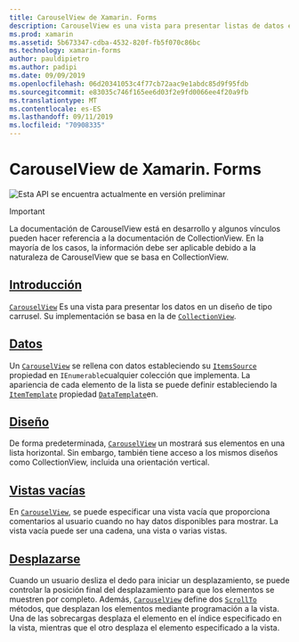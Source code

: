 ```yaml
---
title: CarouselView de Xamarin. Forms
description: CarouselView es una vista para presentar listas de datos en un diseño de tipo carrusel.
ms.prod: xamarin
ms.assetid: 5b673347-cdba-4532-820f-fb5f070c86bc
ms.technology: xamarin-forms
author: pauldipietro
ms.author: padipi
ms.date: 09/09/2019
ms.openlocfilehash: 06d20341053c4f77cb72aac9e1abdc85d9f95fdb
ms.sourcegitcommit: e83035c746f165ee6d03f2e9fd0066ee4f20a9fb
ms.translationtype: MT
ms.contentlocale: es-ES
ms.lasthandoff: 09/11/2019
ms.locfileid: "70908335"
---
```

# <a name="xamarinforms-carouselview"></a>CarouselView de Xamarin. Forms

![](~/media/shared/preview.png "Esta API se encuentra actualmente en versión preliminar")

> [!IMPORTANT]
> La documentación de CarouselView está en desarrollo y algunos vínculos pueden hacer referencia a la documentación de CollectionView. En la mayoría de los casos, la información debe ser aplicable debido a la naturaleza de CarouselView que se basa en CollectionView.

## <a name="introductionintroductionmd"></a>[Introducción](introduction.md)

[`CarouselView`](xref:Xamarin.Forms.CarouselView) Es una vista para presentar los datos en un diseño de tipo carrusel. Su implementación se basa en la de [`CollectionView`](xref:Xamarin.Forms.CollectionView).

## <a name="datacollectionviewpopulate-datamd"></a>[Datos](../collectionview/populate-data.md)

Un [`CarouselView`](xref:Xamarin.Forms.CarouselView) se rellena con datos estableciendo su [`ItemsSource`](xref:Xamarin.Forms.ItemsView.ItemsSource) propiedad en `IEnumerable`cualquier colección que implementa. La apariencia de cada elemento de la lista se puede definir estableciendo la [`ItemTemplate`](xref:Xamarin.Forms.ItemsView.ItemTemplate) propiedad [`DataTemplate`](xref:Xamarin.Forms.DataTemplate)en.

## <a name="layoutlayoutmd"></a>[Diseño](layout.md)

De forma predeterminada, [`CarouselView`](xref:Xamarin.Forms.CarouselView) un mostrará sus elementos en una lista horizontal. Sin embargo, también tiene acceso a los mismos diseños como CollectionView, incluida una orientación vertical.

## <a name="empty-viewscollectionviewemptyviewmd"></a>[Vistas vacías](../collectionview/emptyview.md)

En [`CarouselView`](xref:Xamarin.Forms.CarouselView), se puede especificar una vista vacía que proporciona comentarios al usuario cuando no hay datos disponibles para mostrar. La vista vacía puede ser una cadena, una vista o varias vistas.

## <a name="scrollingcollectionviewscrollingmd"></a>[Desplazarse](../collectionview/scrolling.md)

Cuando un usuario desliza el dedo para iniciar un desplazamiento, se puede controlar la posición final del desplazamiento para que los elementos se muestren por completo. Además, [`CarouselView`](xref:Xamarin.Forms.CarouselView) define dos [`ScrollTo`](xref:Xamarin.Forms.ItemsView.ScrollTo*) métodos, que desplazan los elementos mediante programación a la vista. Una de las sobrecargas desplaza el elemento en el índice especificado en la vista, mientras que el otro desplaza el elemento especificado a la vista.
